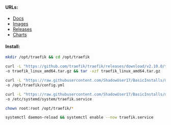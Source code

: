 #### URLs:
- [Docs](https://doc.traefik.io/traefik/)
- [Images](https://hub.docker.com/_/traefik/tags)
- [Releases](https://github.com/traefik/traefik/releases)
- [Charts](https://github.com/traefik/traefik-helm-chart)

#### Install:
```bash
mkdir /opt/traefik && cd /opt/traefik
```
```bash
curl -L "https://github.com/traefik/traefik/releases/download/v2.10.0/traefik_v2.10.0_linux_amd64.tar.gz" \
-o traefik_linux_amd64.tar.gz && tar -xzf traefik_linux_amd64.tar.gz
```
```bash
curl -L "https://raw.githubusercontent.com/ShadowUser17/BasicInstalls/master/traefik/config.yml" \
-o /opt/traefik/config.yml
```
```bash
curl -L "https://raw.githubusercontent.com/ShadowUser17/BasicInstalls/master/traefik/traefik.service" \
-o /etc/systemd/system/traefik.service
```
```bash
chown root:root /opt/traefik/*
```
```bash
systemctl daemon-reload && systemctl enable --now traefik.service
```
